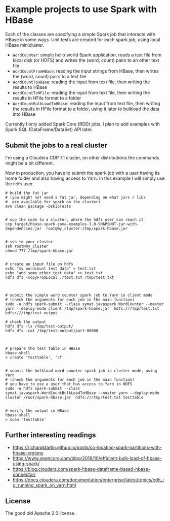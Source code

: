# Example projects to use Spark with HBase

Each of the classes are specifying a simple Spark job that interacts with HBase in some ways.
Unit tests are created for each spark job, using local HBase minicluster.

- `WordCounter`: simple hello world Spark application, reads a text file from local disk (or HDFS) and writes the (word, count) pairs to an other text file
- `WordCountFromHBase`: reading the input strings from HBase, then writes the (word, count) pairs to a text file
- `WordCountToHBase`: reading the input from text file, then writing the results to HBase
- `WordCountToHFile`: reading the input from text file, then writing the results in HFile format to a folder
- `WordCountBulkLoadToHBase`: reading the input from text file, then writing the results in HFile format to a folder, using it later to bulkload the data into HBase

Currently I only added Spark Core (RDD) jobs, I plan to add examples with Spark SQL (DataFrame/DataSet) API later.

## Submit the jobs to a real cluster

I'm using a Cloudera CDP 7.1 cluster, on other distributions the commands might be a bit different.

Now in production, you have to submit the spark job with a user having
its home folder and also having access to Yarn. In this example I will simply use the `hdfs` user.

```
# build the fat jar
# (you might not need a fat jar, depending on what jars / libs
#  are available for spark on the cluster)
mvn clean package -DskipTests


# scp the code to a cluster, where the hdfs user can reach it
scp target/hbase-spark-java-examples-1.0-SNAPSHOT-jar-with-dependencies.jar  root@my_cluster:/tmp/spark-hbase.jar


# ssh to your cluster
ssh root@my_cluster
chmod 777 /tmp/spark-hbase.jar


# create an input file on hdfs
echo "my wordcount test data" > test.txt
echo "and some other test data" >> test.txt
hdfs dfs -copyFromLocal ./test.txt /tmp/test.txt



# submit the simple word counter spark job to Yarn in client mode 
# (check the arguments for each job in the main function)
sudo -u hdfs spark-submit --class symat.javaspark.WordCounter --master yarn --deploy-mode client /tmp/spark-hbase.jar  hdfs:///tmp/test.txt hdfs:///tmp/test-output

# check the output
hdfs dfs -ls /tmp/test-output/
hdfs dfs -cat /tmp/test-output/part-00000



# prepare the test table in HBase
hbase shell
> create 'testtable', 'cf'


# submit the bulkload word counter spark job in cluster mode, using Yarn 
# (check the arguments for each job in the main function)
# you have to use a user that has access to Yarn in HDFS
sudo -u hdfs spark-submit --class symat.javaspark.WordCountBulkLoadToHBase --master yarn --deploy-mode cluster /root/spark-hbase.jar  hdfs:///tmp/test.txt testtable


# verify the output in HBase
hbase shell
> scan 'testtable'

```


## Further interesting readings

- https://richardstartin.github.io/posts/co-locating-spark-partitions-with-hbase-regions
- https://www.opencore.com/blog/2016/10/efficient-bulk-load-of-hbase-using-spark/
- https://blog.cloudera.com/spark-hbase-dataframe-based-hbase-connector/
- https://docs.cloudera.com/documentation/enterprise/latest/topics/cdh_ig_running_spark_on_yarn.html

## License

The good old Apache 2.0 license.